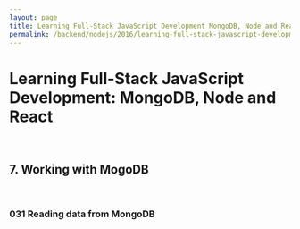 ```yaml
---
layout: page
title: Learning Full-Stack JavaScript Development MongoDB, Node and React
permalink: /backend/nodejs/2016/learning-full-stack-javascript-development/working-with-mongodb/
---
```


# Learning Full-Stack JavaScript Development: MongoDB, Node and React

<br/>

## 7. Working with MogoDB

<br/>

### 031 Reading data from MongoDB
